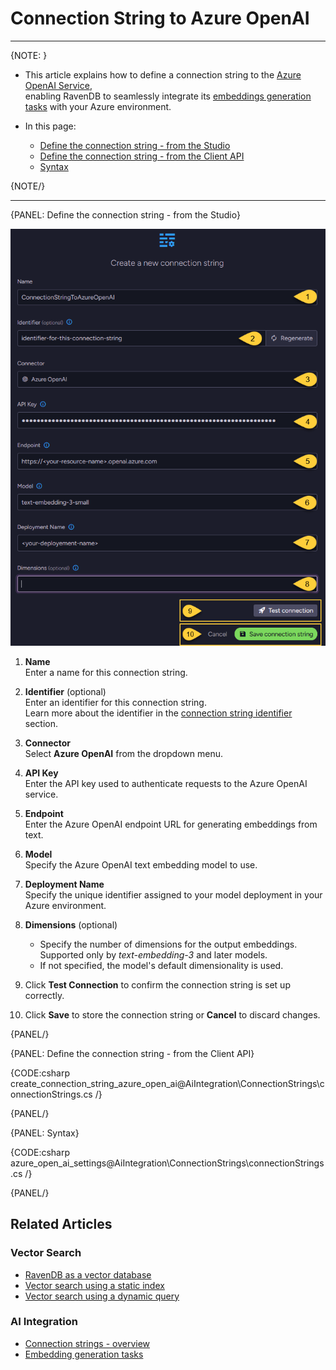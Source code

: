 # Connection String to Azure OpenAI
---

{NOTE: }

* This article explains how to define a connection string to the [Azure OpenAI Service](https://azure.microsoft.com/en-us/products/ai-services/openai-service),  
  enabling RavenDB to seamlessly integrate its [embeddings generation tasks](../../todo..) with your Azure environment.

* In this page:
  * [Define the connection string - from the Studio](../../ai-integration/connection-strings/azure-open-ai#define-the-connection-string---from-the-studio)
  * [Define the connection string - from the Client API](../../ai-integration/connection-strings/azure-open-ai#define-the-connection-string---from-the-client-api)
  * [Syntax](../../ai-integration/connection-strings/azure-open-ai#syntax) 
    
{NOTE/}

---

{PANEL: Define the connection string - from the Studio}

![connection string to azure open ai](images/azure-open-ai.png "Define a connection string to Azure OpenAI")

1. **Name**  
   Enter a name for this connection string.

2. **Identifier** (optional)  
   Enter an identifier for this connection string.  
   Learn more about the identifier in the [connection string identifier](../../ai-integration/connection-strings/connection-strings-overview#the-connection-string-identifier) section.

3. **Connector**  
   Select **Azure OpenAI** from the dropdown menu.

4. **API Key**  
   Enter the API key used to authenticate requests to the Azure OpenAI service.

5. **Endpoint**  
   Enter the Azure OpenAI endpoint URL for generating embeddings from text.

6. **Model**  
   Specify the Azure OpenAI text embedding model to use.

7. **Deployment Name**  
   Specify the unique identifier assigned to your model deployment in your Azure environment.

8. **Dimensions** (optional)  
   * Specify the number of dimensions for the output embeddings.  
     Supported only by _text-embedding-3_ and later models.  
   * If not specified, the model's default dimensionality is used.

9. Click **Test Connection** to confirm the connection string is set up correctly.

10. Click **Save** to store the connection string or **Cancel** to discard changes.

{PANEL/}

{PANEL: Define the connection string - from the Client API}

{CODE:csharp create_connection_string_azure_open_ai@AiIntegration\ConnectionStrings\connectionStrings.cs /}

{PANEL/}

{PANEL: Syntax}

{CODE:csharp azure_open_ai_settings@AiIntegration\ConnectionStrings\connectionStrings.cs /}

{PANEL/}

## Related Articles

### Vector Search

- [RavenDB as a vector database](../../ai-integration/vector-search/ravendb-as-vector-database)
- [Vector search using a static index](../../ai-integration/vector-search/vector-search-using-static-index)
- [Vector search using a dynamic query](../../ai-integration/vector-search/vector-search-using-dynamic-query)

### AI Integration

- [Connection strings - overview](../../client-api/session/querying/how-to-query)
- [Embedding generation tasks](../../todo..)
